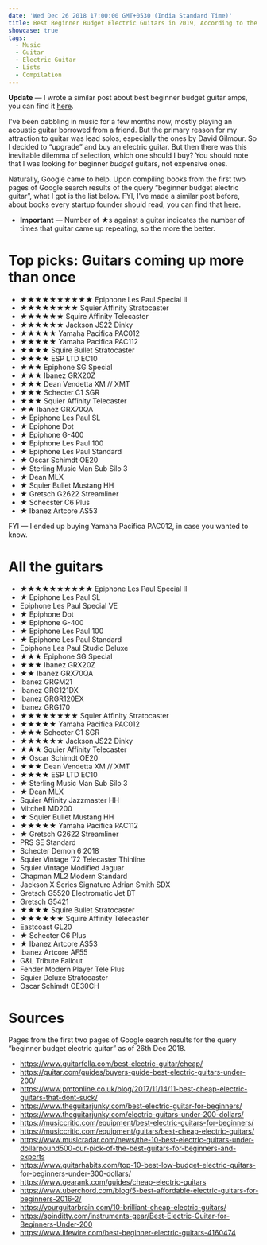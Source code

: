 ```yaml
---
date: 'Wed Dec 26 2018 17:00:00 GMT+0530 (India Standard Time)'
title: Best Beginner Budget Electric Guitars in 2019, According to the Internet 
showcase: true
tags:
  - Music
  - Guitar
  - Electric Guitar
  - Lists
  - Compilation
---
```


__Update__ — I wrote a similar post about best beginner budget guitar amps, you can find it [here](/articles/best-beginner-guitar-amps).

I've been dabbling in music for a few months now, mostly playing an acoustic guitar borrowed from a friend. But the primary reason for my attraction to guitar was lead solos, especially the ones by David Gilmour. So I decided to “upgrade” and buy an electric guitar. But then there was this inevitable dilemma of selection, which one should I buy? You should note that I was looking for beginner _budget_ guitars, not expensive ones.

Naturally, Google came to help. Upon compiling books from the first two pages of Google search results of the query “beginner budget electric guitar”, what I got is the list below. FYI, I've made a similar post before, about books every startup founder should read, you can find that [here](/articles/books-every-startup-founder-should-read).

- __Important__ — Number of ★s against a guitar indicates the number of times that guitar came up repeating, so the more the better.


# Top picks: Guitars coming up more than once

- ★★★★★★★★★★ Epiphone Les Paul Special II
- ★★★★★★★★ Squier Affinity Stratocaster
- ★★★★★★ Squire Affinity Telecaster
- ★★★★★★ Jackson JS22 Dinky
- ★★★★★ Yamaha Pacifica PAC012
- ★★★★★ Yamaha Pacifica PAC112
- ★★★★ Squire Bullet Stratocaster
- ★★★★ ESP LTD EC10
- ★★★ Epiphone SG Special
- ★★★ Ibanez GRX20Z
- ★★★ Dean Vendetta XM // XMT
- ★★★ Schecter C1 SGR
- ★★★ Squier Affinity Telecaster
- ★★ Ibanez GRX70QA 
- ★ Epiphone Les Paul SL
- ★ Epiphone Dot
- ★ Epiphone G-400
- ★ Epiphone Les Paul 100
- ★ Epiphone Les Paul Standard
- ★ Oscar Schimdt OE20
- ★ Sterling Music Man Sub Silo 3
- ★ Dean MLX
- ★ Squier Bullet Mustang HH
- ★ Gretsch G2622 Streamliner
- ★ Schecster C6 Plus
- ★ Ibanez Artcore AS53

FYI — I ended up buying Yamaha Pacifica PAC012, in case you wanted to know.

# All the guitars

- ★★★★★★★★★★ Epiphone Les Paul Special II
- ★ Epiphone Les Paul SL
- Epiphone Les Paul Special VE
- ★ Epiphone Dot
- ★ Epiphone G-400
- ★ Epiphone Les Paul 100
- ★ Epiphone Les Paul Standard
- Epiphone Les Paul Studio Deluxe
- ★★★ Epiphone SG Special
- ★★★ Ibanez GRX20Z
- ★★ Ibanez GRX70QA 
- Ibanez GRGM21
- Ibanez GRG121DX
- Ibanez GRGR120EX
- Ibanez GRG170
- ★★★★★★★★ Squier Affinity Stratocaster
- ★★★★★ Yamaha Pacifica PAC012
- ★★★ Schecter C1 SGR
- ★★★★★★ Jackson JS22 Dinky
- ★★★ Squier Affinity Telecaster
- ★ Oscar Schimdt OE20
- ★★★ Dean Vendetta XM // XMT
- ★★★★ ESP LTD EC10
- ★ Sterling Music Man Sub Silo 3
- ★ Dean MLX
- Squier Affinity Jazzmaster HH
- Mitchell MD200
- ★ Squier Bullet Mustang HH
- ★★★★★ Yamaha Pacifica PAC112
- ★ Gretsch G2622 Streamliner
- PRS SE Standard
- Schecter Demon 6 2018
- Squier Vintage '72 Telecaster Thinline
- Squier Vintage Modified Jaguar
- Chapman ML2 Modern Standard
- Jackson X Series Signature Adrian Smith SDX
- Gretsch G5520 Electromatic Jet BT
- Gretsch G5421
- ★★★★ Squire Bullet Stratocaster
- ★★★★★★ Squire Affinity Telecaster
- Eastcoast GL20
- ★ Schecter C6 Plus
- ★ Ibanez Artcore AS53
- Ibanez Artcore AF55
- G&L Tribute Fallout
- Fender Modern Player Tele Plus
- Squier Deluxe Stratocaster
- Oscar Schimdt OE30CH

# Sources

Pages from the first two pages of Google search results for the query “beginner budget electric guitar” as of 26th Dec 2018.

- https://www.guitarfella.com/best-electric-guitar/cheap/
- https://guitar.com/guides/buyers-guide-best-electric-guitars-under-200/
- https://www.pmtonline.co.uk/blog/2017/11/14/11-best-cheap-electric-guitars-that-dont-suck/
- https://www.theguitarjunky.com/best-electric-guitar-for-beginners/
- https://www.theguitarjunky.com/electric-guitars-under-200-dollars/
- https://musiccritic.com/equipment/best-electric-guitars-for-beginners/
- https://musiccritic.com/equipment/guitars/best-cheap-electric-guitars/
- https://www.musicradar.com/news/the-10-best-electric-guitars-under-dollarpound500-our-pick-of-the-best-guitars-for-beginners-and-experts
- https://www.guitarhabits.com/top-10-best-low-budget-electric-guitars-for-beginners-under-300-dollars/
- https://www.gearank.com/guides/cheap-electric-guitars
- https://www.uberchord.com/blog/5-best-affordable-electric-guitars-for-beginners-2016-2/
- https://yourguitarbrain.com/10-brilliant-cheap-electric-guitars/
- https://spinditty.com/instruments-gear/Best-Electric-Guitar-for-Beginners-Under-200
- https://www.lifewire.com/best-beginner-electric-guitars-4160474
